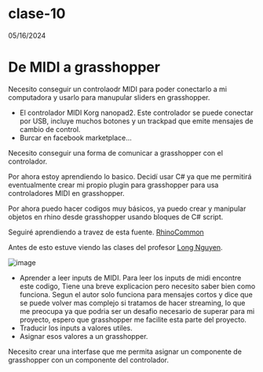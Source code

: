 # clase-10
05/16/2024

# De MIDI a grasshopper
Necesito conseguir un controlaodr MIDI para poder conectarlo a mi computadora y usarlo para manupular sliders en grasshopper.

- El controlador MIDI Korg nanopad2. Este controlador se puede conectar por USB, incluye muchos botones y un trackpad que emite mensajes de cambio de control.
- Burcar en facebook marketplace...

Necesito conseguir una forma de comunicar a grasshopper con el controlador.

Por ahora estoy aprendiendo lo basico. Decidí usar C# ya que me permitirá eventualmente crear mi propio plugin para grasshopper para usa controladores MIDI en grasshopper.

Por ahora puedo hacer codigos muy básicos, ya puedo crear y manipular objetos en rhino desde grasshopper usando bloques de C# script.

Seguiré aprendiendo a travez de esta fuente. [RhinoCommon](<https://developer.rhino3d.com/api/rhinocommon/?version=8.x>)

Antes de esto estuve viendo las clases del profesor [Long Nguyen](<https://www.youtube.com/watch?v=pFCrIzENDn8&t=4709s>).

![image](https://github.com/MarcialLeaplaza/dis145/assets/165319963/4d7fff8f-0105-4ae2-b527-f88d22262cdb)

- Aprender a leer inputs de MIDI.
Para leer los inputs de midi encontre este codigo, Tiene una breve explicacion pero necesito saber bien como funciona. Segun el autor solo funciona para mensajes cortos y dice que se puede volver mas complejo si tratamos de hacer streaming, lo que me preocupa ya que podria ser un desafio necesario de superar para mi proyecto, espero que grasshopper me facilite esta parte del proyecto.
- Traducir los inputs a valores utiles.
- Asignar esos valores a un grasshopper.



Necesito crear una interfase que me permita asignar un componente de grasshopper con un componente del controlador.

